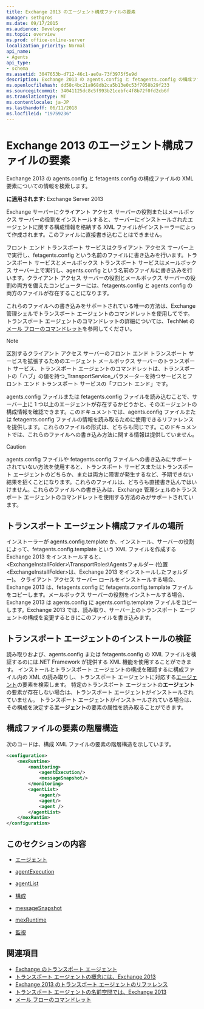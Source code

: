 ```yaml
---
title: Exchange 2013 のエージェント構成ファイルの要素
manager: sethgros
ms.date: 09/17/2015
ms.audience: Developer
ms.topic: overview
ms.prod: office-online-server
localization_priority: Normal
api_name:
- Agents
api_type:
- schema
ms.assetid: 3047653b-d712-46c1-ae0a-73f3975f5e9d
description: Exchange 2013 の agents.config と fetagents.config の構成ファイルの XML 要素についての情報を検索します。
ms.openlocfilehash: dd58c4bc21a968db2ca5b13e0c53f7058b29f233
ms.sourcegitcommit: 34041125dc8c5f993b21cebfc4f8b72f0fd2cb6f
ms.translationtype: MT
ms.contentlocale: ja-JP
ms.lasthandoff: 06/11/2018
ms.locfileid: "19759236"
---
```

# <a name="agents-configuration-file-elements-for-exchange-2013"></a>Exchange 2013 のエージェント構成ファイルの要素

Exchange 2013 の agents.config と fetagents.config の構成ファイルの XML 要素についての情報を検索します。
  
**に適用されます:** Exchange Server 2013
  
Exchange サーバーにクライアント アクセス サーバーの役割またはメールボックス サーバーの役割をインストールすると、サーバーにインストールされたエージェントに関する構成情報を格納する XML ファイルがインストーラーによって作成されます。このファイルに直接書き込むことはできません。  
  
フロント エンド トランスポート サービスはクライアント アクセス サーバー上で実行し、fetagents.config という名前のファイルに書き込みを行います。トランスポート サービスとメールボックス トランスポート サービスはメールボックス サーバー上で実行し、agents.config という名前のファイルに書き込みを行います。クライアント アクセス サーバーの役割とメールボックス サーバーの役割の両方を備えたコンピューターには、fetagents.config と agents.config の両方のファイルが存在することになります。  
  
これらのファイルへの書き込みをサポートされている唯一の方法は、Exchange 管理シェルでトランスポート エージェントのコマンドレットを使用してです。 トランスポート エージェントのコマンドレットの詳細については、TechNet の[メール フローのコマンドレット](http://technet.microsoft.com/en-us/library/aa998553%28v=exchg.150%29.aspx)を参照してください。 
  
> [!NOTE]
> 区別するクライアント アクセス サーバーのフロント エンド トランスポート サービスを拡張するためのエージェント メールボックス サーバーのトランスポート サービス、トランスポート エージェントのコマンドレットは、トランスポートの「ハブ」の値を持つ_TransportService_パラメーターを持つサービスとフロント エンド トランスポート サービスの「フロント エンド」です。 
  
agents.config ファイルまたは fetagents.config ファイルを読み込むことで、サーバー上に 1 つ以上のエージェントが存在するかどうかと、そのエージェントの構成情報を確認できます。このドキュメントでは、agents.config ファイルまたは fetagents.config ファイルの情報を読み取るために使用できるリファレンスを提供します。これらのファイルの形式は、どちらも同じです。このドキュメントでは、これらのファイルへの書き込み方法に関する情報は提供していません。
  
> [!CAUTION]
> agents.config ファイルや fetagents.config ファイルへの書き込みにサポートされていない方法を使用すると、トランスポート サービスまたはトランスポート エージェントのどちらか、または両方に障害が発生するなど、予期できない結果を招くことになります。これらのファイルは、どちらも直接書き込んではいけません。これらのファイルへの書き込みは、Exchange 管理シェルのトランスポート エージェントのコマンドレットを使用する方法のみがサポートされています。 
  
## <a name="location-of-the-transport-agent-configuration-files"></a>トランスポート エージェント構成ファイルの場所
<a name="bk_ConfigLoc"> </a>

インストーラーが agents.config.template か、インストール、サーバーの役割によって、fetagents.config.template という XML ファイルを作成する Exchange 2013 をインストールすると、 \<ExchangeInstallFolder\>\TransportRoles\Agentsフォルダー (位置\<ExchangeInstallFolder\>は、Exchange 2013 をインストールしたフォルダー)。 クライアント アクセス サーバー ロールをインストールする場合、Exchange 2013 は、fetagents.config に fetagents.config.template ファイルをコピーします。メールボックス サーバーの役割をインストールする場合、Exchange 2013 は agents.config に agents.config.template ファイルをコピーします。Exchange 2013 では、読み取り、サーバー上のトランスポート エージェントの構成を変更するときにこのファイルを書き込みます。
  
## <a name="verifying-a-transport-agent-installation"></a>トランスポート エージェントのインストールの検証
<a name="bk_verifyinstall"> </a>

読み取りおよび、agents.config または fetagents.config の XML ファイルを検証するのには.NET Framework が提供する XML 機能を使用することができます。 インストールとトランスポート エージェントの構成を確認するに構成ファイル内の XML の読み取りし、トランスポート エージェントに対応する[エージェント](agent.md)の要素を検索します。 特定のトランスポート エージェントの**エージェント**の要素が存在しない場合は、トランスポート エージェントがインストールされていません。 トランスポート エージェントがインストールされている場合は、その構成を決定する**エージェント**の要素の属性を読み取ることができます。 
  
## <a name="configuration-file-element-hierarchy"></a>構成ファイルの要素の階層構造
<a name="bk_elementref"> </a>

次のコードは、構成 XML ファイルの要素の階層構造を示しています。
  
```XML
<configuration>
    <mexRuntime>
        <monitoring>
            <agentExecution/>
            <messageSnapshot/>
        </monitoring>
        <agentList>
            <agent/>
            <agent/>
            <agent />
        </agentList>
    </mexRuntim>
</configuration>
```

## <a name="in-this-section"></a>このセクションの内容
<a name="bk_elementreflist"> </a>

- [エージェント](agent.md)
    
- [agentExecution](agentexecution.md)
    
- [agentList](agentlist.md)
    
- [構成](configuration.md)
    
- [messageSnapshot](messagesnapshot.md)
    
- [mexRuntime](mexruntime.md)
    
- [監視](monitoring.md)
    
## <a name="see-also"></a>関連項目

- [Exchange のトランスポート エージェント](transport-agents-in-exchange-2013.md)
- [トランスポート エージェントの概念には、Exchange 2013](transport-agent-concepts-in-exchange-2013.md)
- [Exchange 2013 のトランスポート エージェントのリファレンス](transport-agent-reference-for-exchange-2013.md)
- [トランスポート エージェントの名前空間では、Exchange 2013](transport-agent-namespaces-in-exchange-2013.md)
- [メール フローのコマンドレット](https://docs.microsoft.com/en-us/powershell/exchange/?view=exchange-ps)
    

